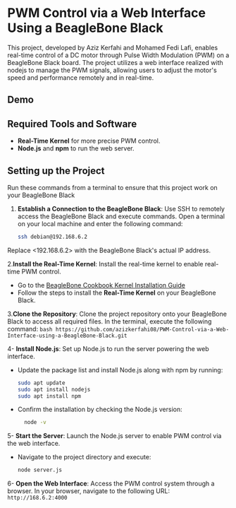 # PWM Control via a Web Interface Using a BeagleBone Black
This project, developed by Aziz Kerfahi and Mohamed Fedi Lafi, enables real-time control of a DC motor through Pulse Width Modulation (PWM) on a BeagleBone Black board. The project utilizes a web interface realized with nodejs to manage the PWM signals, allowing users to adjust the motor's speed and performance remotely and in real-time.

## Demo
## Required Tools and Software
- **Real-Time Kernel** for more precise PWM control.
- **Node.js** and **npm** to run the web server.

## Setting up the Project
Run these commands from a terminal to ensure that this project work on your BeagleBone Black
1. **Establish a Connection to the BeagleBone Black**: Use SSH to remotely access the BeagleBone Black and execute commands.
Open a terminal on your local machine and enter the following command:
     ```bash
     ssh debian@192.168.6.2
     ```
Replace <192.168.6.2> with the BeagleBone Black's actual IP address.

2.**Install the Real-Time Kernel**: Install the real-time kernel to enable real-time PWM control.
- Go to the [BeagleBone Cookbook Kernel Installation Guide](https://docs.beagleboard.org/books/beaglebone-cookbook/07kernel/kernel.html)
- Follow the steps to install the **Real-Time Kernel** on your BeagleBone Black.

3.**Clone the Repository**: Clone the project repository onto your BeagleBone Black to access all required files.
In the terminal, execute the following command:
     ```bash
     https://github.com/azizkerfahi08/PWM-Control-via-a-Web-Interface-using-a-BeagleBone-Black.git
     ```

4- **Install Node.js**: Set up Node.js to run the server powering the web interface.
- Update the package list and install Node.js along with npm by running:
     ```bash
     sudo apt update
     sudo apt install nodejs
     sudo apt install npm
     ```
- Confirm the installation by checking the Node.js version:
     ```bash
       node -v
     ```
5- **Start the Server**: Launch the Node.js server to enable PWM control via the web interface.
- Navigate to the project directory and execute: 
     ```bash
     node server.js
     ```
6- **Open the Web Interface**: Access the PWM control system through a browser.
In your browser, navigate to the following URL:
     ```
     http://168.6.2:4000
     ```
